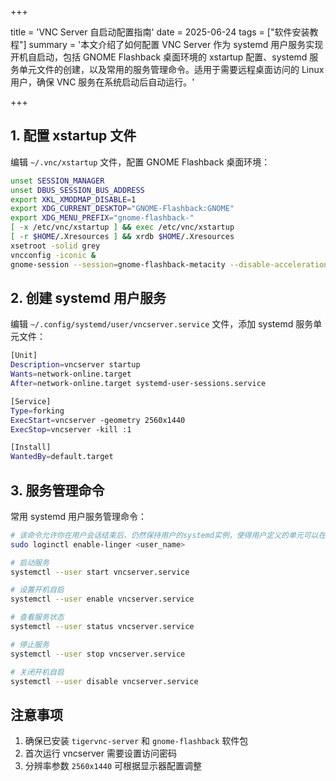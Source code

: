 +++

title = 'VNC Server 自启动配置指南'
date = 2025-06-24
tags = ["软件安装教程"]
summary = '本文介绍了如何配置 VNC Server 作为 systemd 用户服务实现开机自启动，包括 GNOME Flashback 桌面环境的 xstartup 配置、systemd 服务单元文件的创建，以及常用的服务管理命令。适用于需要远程桌面访问的 Linux 用户，确保 VNC 服务在系统启动后自动运行。'

+++

## 1. 配置 xstartup 文件

编辑 `~/.vnc/xstartup` 文件，配置 GNOME Flashback 桌面环境：

```bash
unset SESSION_MANAGER
unset DBUS_SESSION_BUS_ADDRESS
export XKL_XMODMAP_DISABLE=1
export XDG_CURRENT_DESKTOP="GNOME-Flashback:GNOME"
export XDG_MENU_PREFIX="gnome-flashback-"
[ -x /etc/vnc/xstartup ] && exec /etc/vnc/xstartup
[ -r $HOME/.Xresources ] && xrdb $HOME/.Xresources
xsetroot -solid grey
vncconfig -iconic &
gnome-session --session=gnome-flashback-metacity --disable-acceleration-check &
```

## 2. 创建 systemd 用户服务

编辑 `~/.config/systemd/user/vncserver.service` 文件，添加 systemd 服务单元文件：

```bash
[Unit]
Description=vncserver startup
Wants=network-online.target
After=network-online.target systemd-user-sessions.service

[Service]
Type=forking
ExecStart=vncserver -geometry 2560x1440
ExecStop=vncserver -kill :1

[Install]
WantedBy=default.target
```

## 3. 服务管理命令

常用 systemd 用户服务管理命令：

```bash
# 该命令允许你在用户会话结束后，仍然保持用户的systemd实例，使得用户定义的单元可以在用户退出后继续运行。
sudo loginctl enable-linger <user_name> 

# 启动服务
systemctl --user start vncserver.service

# 设置开机自启
systemctl --user enable vncserver.service

# 查看服务状态
systemctl --user status vncserver.service

# 停止服务
systemctl --user stop vncserver.service

# 关闭开机自启
systemctl --user disable vncserver.service
```

## 注意事项

1. 确保已安装 `tigervnc-server` 和 `gnome-flashback` 软件包
2. 首次运行 vncserver 需要设置访问密码
3. 分辨率参数 `2560x1440` 可根据显示器配置调整
